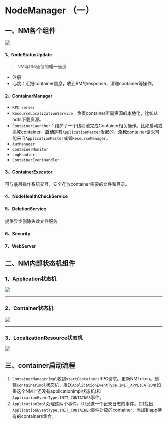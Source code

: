 # NodeManager （一） #

## 一、NM各个组件 ##

![](https://github.com/loull521/hadoop-yarn-src-read/raw/master/raw/pictures/nm/Node-Manager-Diagram.png)

#### 1、NodeStatusUpdate ####

> NM与RM通信的**唯一**通道

- 注册
- 心跳：汇报container信息，收到RM的response，清理container等操作。

#### 2、ContainerManager ####

- `RPC server`
- `ResourceLocalizationService`：负责container所需资源的本地化，比如从hdfs下载资源。
- `ContainerLauncher`：维护了一个线程池完成Container相关操作。比如启动或杀死container。**启动**是有`ApplicationMaster`发起的，**杀死**container请求可能来自`ApplicationMaster`或者`ResourceManager`。
- `AuxManager`
- `ContainerMonitor`
- `LogHandler`
- `ContainerEventHandler`

#### 3、ContainerExecutor ####

可与底层操作系统交互，安全存放container需要的文件和目录。

#### 4、NodeHealthCheckService ####

#### 5、DeletionService ####

提供异步删除失效文件服务

#### 6、Security ####

#### 7、WebServer ####

## 二、NM内部状态机组件 ##

### 1、Application状态机 ###

![](https://github.com/loull521/hadoop-yarn-src-read/raw/master/raw/pictures/nm/nm_application.png)

----------

### 2、Container状态机 ###

![](https://github.com/loull521/hadoop-yarn-src-read/raw/master/raw/pictures/nm/nm_container.png)

----------

### 3、LocalizationResource状态机 ###

![](https://github.com/loull521/hadoop-yarn-src-read/raw/master/raw/pictures/nm/nn_LocalizedResource.png)

## 三、container启动流程 ##



1. `ContainerManagerImpl`收到`startContainers`RPC请求。更新NMToken。创建`ContainerImpl`状态机，发送`ApplicationEventType.INIT_APPLICATION`(如果这个NM上还没有applicationImpl状态机)和`ApplicationEventType.INIT_CONTAINER`事件。
2. `ApplicationImpl`处理这两个事件。(1)发送一个记录日志的事件。(2)找出`ApplicationEventType.INIT_CONTAINER`事件对应的container，添加到app持有的containers集合。